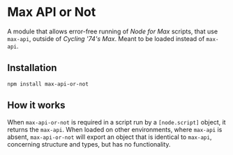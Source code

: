 # Max API or Not
A module that allows error-free running of *Node for Max* scripts, that use `max-api`, outside of *Cycling '74's Max*. Meant to be loaded instead of `max-api`.

## Installation
`npm install max-api-or-not`

## How it works
When `max-api-or-not` is required in a script run by a `[node.script]` object, it returns the `max-api`. When loaded on other environments, where `max-api` is absent, `max-api-or-not` will export an object that is identical to `max-api`, concerning structure and types, but has no functionality.
